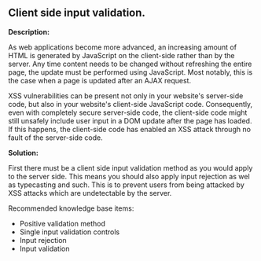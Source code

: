 Client side input validation.
-------

**Description:**

As web applications become more advanced, an increasing amount of HTML is generated by 
JavaScript on the client-side rather than by the server. Any time content needs to be 
changed without refreshing the entire page, the update must be performed using JavaScript.
Most notably, this is the case when a page is updated after an AJAX request.

XSS vulnerabilities can be present not only in your website's server-side code, but also 
in your website's client-side JavaScript code. Consequently, even with completely 
secure server-side code, the client-side code might still unsafely include user input in a 
DOM update after the page has loaded. If this happens, the client-side code has enabled 
an XSS attack through no fault of the server-side code.


**Solution:**

First there must be a client side input validation method as you would apply to the server
side. This means you should also apply input rejection as wel as typecasting and such.
This is to prevent users from being attacked by XSS attacks which are undetectable by
the server.

Recommended knowledge base items:
- Positive validation method
- Single input validation controls
- Input rejection
- Input validation




   

